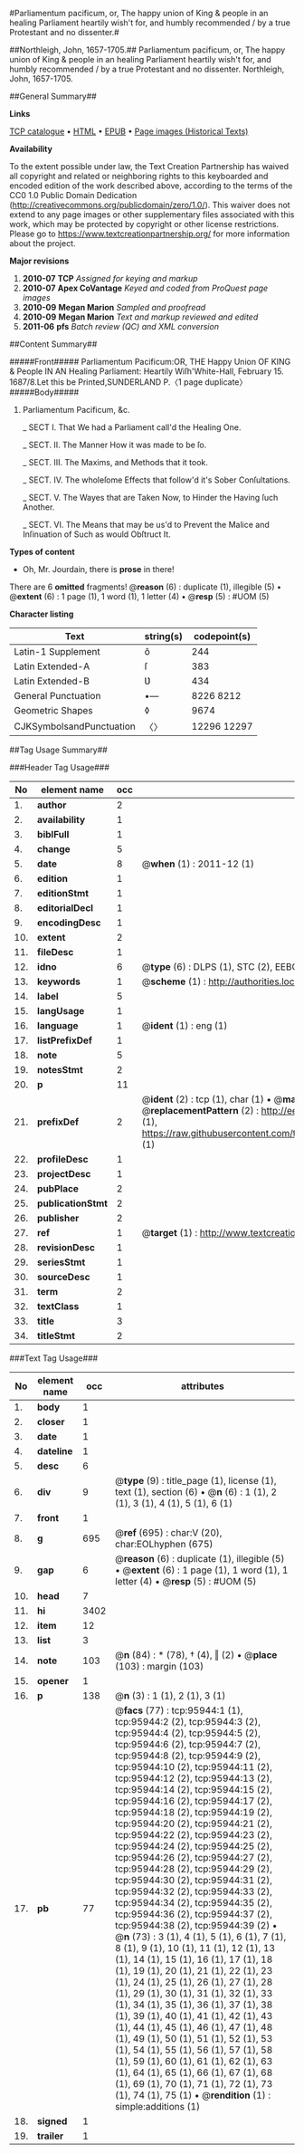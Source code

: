 #Parliamentum pacificum, or, The happy union of King & people in an healing Parliament heartily wish't for, and humbly recommended / by a true Protestant and no dissenter.#

##Northleigh, John, 1657-1705.##
Parliamentum pacificum, or, The happy union of King & people in an healing Parliament heartily wish't for, and humbly recommended / by a true Protestant and no dissenter.
Northleigh, John, 1657-1705.

##General Summary##

**Links**

[TCP catalogue](http://www.ota.ox.ac.uk/tcp/)  • 
[HTML](http://tei.it.ox.ac.uk/tcp/Texts-HTML/free/A52/A52461.html)  • 
[EPUB](http://tei.it.ox.ac.uk/tcp/Texts-EPUB/free/A52/A52461.epub) • 
[Page images (Historical Texts)](https://historicaltexts.jisc.ac.uk/eebo-12951874e)

**Availability**

To the extent possible under law, the Text Creation Partnership has waived all copyright and related or neighboring rights to this keyboarded and encoded edition of the work described above, according to the terms of the CC0 1.0 Public Domain Dedication (http://creativecommons.org/publicdomain/zero/1.0/). This waiver does not extend to any page images or other supplementary files associated with this work, which may be protected by copyright or other license restrictions. Please go to https://www.textcreationpartnership.org/ for more information about the project.

**Major revisions**

1. __2010-07__ __TCP__ *Assigned for keying and markup*
1. __2010-07__ __Apex CoVantage__ *Keyed and coded from ProQuest page images*
1. __2010-09__ __Megan Marion__ *Sampled and proofread*
1. __2010-09__ __Megan Marion__ *Text and markup reviewed and edited*
1. __2011-06__ __pfs__ *Batch review (QC) and XML conversion*

##Content Summary##

#####Front#####
Parliamentum Pacificum:OR, THE Happy Union OF KING & People IN AN Healing Parliament: Heartily Wiſh'White-Hall, February 15. 1687/8.Let this be Printed,SUNDERLAND P.〈1 page duplicate〉
#####Body#####

1. Parliamentum Pacificum, &c.

    _ SECT I. That We had a Parliament call'd the Healing One.

    _ SECT. II. The Manner How it was made to be ſo.

    _ SECT. III. The Maxims, and Methods that it took.

    _ SECT. IV. The wholeſome Effects that follow'd it's Sober Conſultations.

    _ SECT. V. The Wayes that are Taken Now, to Hinder the Having ſuch Another.

    _ SECT. VI. The Means that may be us'd to Prevent the Malice and Inſinuation of Such as would Obſtruct It.

**Types of content**

  * Oh, Mr. Jourdain, there is **prose** in there!

There are 6 **omitted** fragments! 
 @__reason__ (6) : duplicate (1), illegible (5)  •  @__extent__ (6) : 1 page (1), 1 word (1), 1 letter (4)  •  @__resp__ (5) : #UOM (5)

**Character listing**


|Text|string(s)|codepoint(s)|
|---|---|---|
|Latin-1 Supplement|ô|244|
|Latin Extended-A|ſ|383|
|Latin Extended-B|Ʋ|434|
|General Punctuation|•—|8226 8212|
|Geometric Shapes|◊|9674|
|CJKSymbolsandPunctuation|〈〉|12296 12297|

##Tag Usage Summary##

###Header Tag Usage###

|No|element name|occ|attributes|
|---|---|---|---|
|1.|__author__|2||
|2.|__availability__|1||
|3.|__biblFull__|1||
|4.|__change__|5||
|5.|__date__|8| @__when__ (1) : 2011-12 (1)|
|6.|__edition__|1||
|7.|__editionStmt__|1||
|8.|__editorialDecl__|1||
|9.|__encodingDesc__|1||
|10.|__extent__|2||
|11.|__fileDesc__|1||
|12.|__idno__|6| @__type__ (6) : DLPS (1), STC (2), EEBO-CITATION (1), OCLC (1), VID (1)|
|13.|__keywords__|1| @__scheme__ (1) : http://authorities.loc.gov/ (1)|
|14.|__label__|5||
|15.|__langUsage__|1||
|16.|__language__|1| @__ident__ (1) : eng (1)|
|17.|__listPrefixDef__|1||
|18.|__note__|5||
|19.|__notesStmt__|2||
|20.|__p__|11||
|21.|__prefixDef__|2| @__ident__ (2) : tcp (1), char (1)  •  @__matchPattern__ (2) : ([0-9\-]+):([0-9IVX]+) (1), (.+) (1)  •  @__replacementPattern__ (2) : http://eebo.chadwyck.com/downloadtiff?vid=$1&page=$2 (1), https://raw.githubusercontent.com/textcreationpartnership/Texts/master/tcpchars.xml#$1 (1)|
|22.|__profileDesc__|1||
|23.|__projectDesc__|1||
|24.|__pubPlace__|2||
|25.|__publicationStmt__|2||
|26.|__publisher__|2||
|27.|__ref__|1| @__target__ (1) : http://www.textcreationpartnership.org/docs/. (1)|
|28.|__revisionDesc__|1||
|29.|__seriesStmt__|1||
|30.|__sourceDesc__|1||
|31.|__term__|2||
|32.|__textClass__|1||
|33.|__title__|3||
|34.|__titleStmt__|2||


###Text Tag Usage###

|No|element name|occ|attributes|
|---|---|---|---|
|1.|__body__|1||
|2.|__closer__|1||
|3.|__date__|1||
|4.|__dateline__|1||
|5.|__desc__|6||
|6.|__div__|9| @__type__ (9) : title_page (1), license (1), text (1), section (6)  •  @__n__ (6) : 1 (1), 2 (1), 3 (1), 4 (1), 5 (1), 6 (1)|
|7.|__front__|1||
|8.|__g__|695| @__ref__ (695) : char:V (20), char:EOLhyphen (675)|
|9.|__gap__|6| @__reason__ (6) : duplicate (1), illegible (5)  •  @__extent__ (6) : 1 page (1), 1 word (1), 1 letter (4)  •  @__resp__ (5) : #UOM (5)|
|10.|__head__|7||
|11.|__hi__|3402||
|12.|__item__|12||
|13.|__list__|3||
|14.|__note__|103| @__n__ (84) : * (78), † (4), ‖ (2)  •  @__place__ (103) : margin (103)|
|15.|__opener__|1||
|16.|__p__|138| @__n__ (3) : 1 (1), 2 (1), 3 (1)|
|17.|__pb__|77| @__facs__ (77) : tcp:95944:1 (1), tcp:95944:2 (2), tcp:95944:3 (2), tcp:95944:4 (2), tcp:95944:5 (2), tcp:95944:6 (2), tcp:95944:7 (2), tcp:95944:8 (2), tcp:95944:9 (2), tcp:95944:10 (2), tcp:95944:11 (2), tcp:95944:12 (2), tcp:95944:13 (2), tcp:95944:14 (2), tcp:95944:15 (2), tcp:95944:16 (2), tcp:95944:17 (2), tcp:95944:18 (2), tcp:95944:19 (2), tcp:95944:20 (2), tcp:95944:21 (2), tcp:95944:22 (2), tcp:95944:23 (2), tcp:95944:24 (2), tcp:95944:25 (2), tcp:95944:26 (2), tcp:95944:27 (2), tcp:95944:28 (2), tcp:95944:29 (2), tcp:95944:30 (2), tcp:95944:31 (2), tcp:95944:32 (2), tcp:95944:33 (2), tcp:95944:34 (2), tcp:95944:35 (2), tcp:95944:36 (2), tcp:95944:37 (2), tcp:95944:38 (2), tcp:95944:39 (2)  •  @__n__ (73) : 3 (1), 4 (1), 5 (1), 6 (1), 7 (1), 8 (1), 9 (1), 10 (1), 11 (1), 12 (1), 13 (1), 14 (1), 15 (1), 16 (1), 17 (1), 18 (1), 19 (1), 20 (1), 21 (1), 22 (1), 23 (1), 24 (1), 25 (1), 26 (1), 27 (1), 28 (1), 29 (1), 30 (1), 31 (1), 32 (1), 33 (1), 34 (1), 35 (1), 36 (1), 37 (1), 38 (1), 39 (1), 40 (1), 41 (1), 42 (1), 43 (1), 44 (1), 45 (1), 46 (1), 47 (1), 48 (1), 49 (1), 50 (1), 51 (1), 52 (1), 53 (1), 54 (1), 55 (1), 56 (1), 57 (1), 58 (1), 59 (1), 60 (1), 61 (1), 62 (1), 63 (1), 64 (1), 65 (1), 66 (1), 67 (1), 68 (1), 69 (1), 70 (1), 71 (1), 72 (1), 73 (1), 74 (1), 75 (1)  •  @__rendition__ (1) : simple:additions (1)|
|18.|__signed__|1||
|19.|__trailer__|1||
